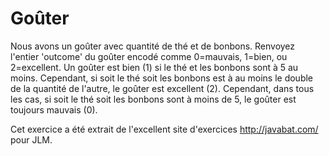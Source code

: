 
# Goûter #
Nous avons un goûter avec quantité de thé et de bonbons. Renvoyez l'entier
'outcome' du goûter encodé comme 0=mauvais, 1=bien, ou 2=excellent. Un
goûter est bien (1) si le thé et les bonbons sont à 5 au moins. Cependant,
si soit le thé soit les bonbons est à au moins le double de la quantité de
l'autre, le goûter est excellent (2). Cependant, dans tous les cas, si soit
le thé soit les bonbons sont à moins de 5, le goûter est toujours mauvais
(0).

Cet exercice a été extrait de l'excellent site d'exercices
http://javabat.com/ pour JLM.

